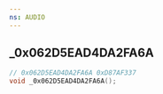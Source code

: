 ```yaml
---
ns: AUDIO
---
```

## _0x062D5EAD4DA2FA6A

```c
// 0x062D5EAD4DA2FA6A 0xD87AF337
void _0x062D5EAD4DA2FA6A();
```

